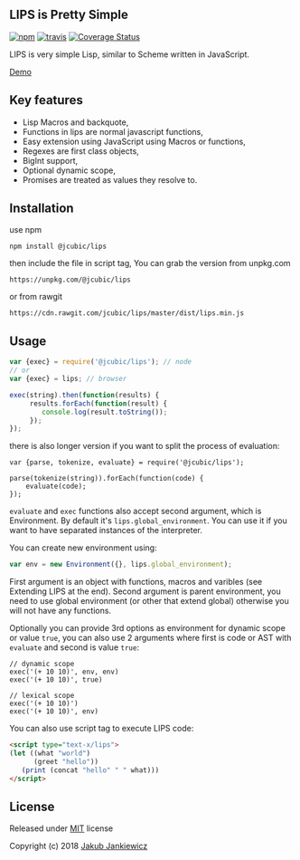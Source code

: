 ## LIPS is Pretty Simple

[![npm](https://img.shields.io/badge/npm-0.5.0-blue.svg)](https://www.npmjs.com/package/@jcubic/lips)
[![travis](https://travis-ci.org/jcubic/jquery.terminal.svg?branch=master&88d711572c20177a35e84b545a9a980bafdbb6af)](https://travis-ci.org/jcubic/jquery.terminal)
[![Coverage Status](https://coveralls.io/repos/github/jcubic/lips/badge.svg?branch=master&d80d86213c8f8d97d1352ed4276a11f7)](https://coveralls.io/github/jcubic/lips?branch=master)


LIPS is very simple Lisp, similar to Scheme written in JavaScript.

[Demo](https://jcubic.github.io/lips/#demo)

## Key features

* Lisp Macros and backquote,
* Functions in lips are normal javascript functions,
* Easy extension using JavaScript using Macros or functions,
* Regexes are first class objects,
* BigInt support,
* Optional dynamic scope,
* Promises are treated as values they resolve to.

## Installation

use npm

```
npm install @jcubic/lips
```

then include the file in script tag, You can grab the version from unpkg.com

```
https://unpkg.com/@jcubic/lips
```

or from rawgit

```
https://cdn.rawgit.com/jcubic/lips/master/dist/lips.min.js
```

## Usage

```javascript
var {exec} = require('@jcubic/lips'); // node
// or
var {exec} = lips; // browser

exec(string).then(function(results) {
     results.forEach(function(result) {
        console.log(result.toString());
     });
});
```

there is also longer version if you want to split the process of evaluation:

```
var {parse, tokenize, evaluate} = require('@jcubic/lips');

parse(tokenize(string)).forEach(function(code) {
    evaluate(code);
});
```

`evaluate` and `exec` functions also accept second argument, which is Environment.
By default it's `lips.global_environment`. You can use it if you want to
have separated instances of the interpreter.

You can create new environment using:

```javascript
var env = new Environment({}, lips.global_environment);
```

First argument is an object with functions, macros and varibles (see Extending LIPS at the end).
Second argument is parent environment, you need to use global environment (or other that extend global)
otherwise you will not have any functions.

Optionally you can provide 3rd options as environment for dynamic scope or value `true`, you can also use 2 arguments where first is code or AST with `evaluate` and second is value `true`:

```
// dynamic scope
exec('(+ 10 10)', env, env)
exec('(+ 10 10)', true)

// lexical scope
exec('(+ 10 10)')
exec('(+ 10 10)', env)
```

You can also use script tag to execute LIPS code:

```html
<script type="text-x/lips">
(let ((what "world")
      (greet "hello"))
   (print (concat "hello" " " what)))
</script>
```

## License

Released under [MIT](http://opensource.org/licenses/MIT) license

Copyright (c) 2018 [Jakub Jankiewicz](http://jcubic.pl/jakub-jankiewicz)

